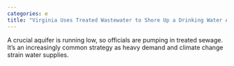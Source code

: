 ```yaml
---
categories: e
title: "Virginia Uses Treated Wastewater to Shore Up a Drinking Water Aquifer"
---
```

A crucial aquifer is running low, so officials are pumping in treated sewage. It’s an increasingly common strategy as heavy demand and climate change strain water supplies.